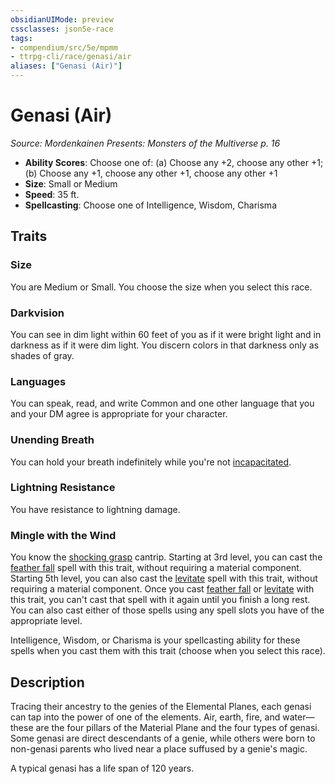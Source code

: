 ```yaml
---
obsidianUIMode: preview
cssclasses: json5e-race
tags:
- compendium/src/5e/mpmm
- ttrpg-cli/race/genasi/air
aliases: ["Genasi (Air)"]
---
```

# Genasi (Air)
*Source: Mordenkainen Presents: Monsters of the Multiverse p. 16*  

- **Ability Scores**: Choose one of: (a) Choose any +2, choose any other +1; (b) Choose any +1, choose any other +1, choose any other +1
- **Size**: Small or Medium
- **Speed**: 35 ft.
- **Spellcasting**: Choose one of Intelligence, Wisdom, Charisma

## Traits

### Size

You are Medium or Small. You choose the size when you select this race.

### Darkvision

You can see in dim light within 60 feet of you as if it were bright light and in darkness as if it were dim light. You discern colors in that darkness only as shades of gray.

### Languages

You can speak, read, and write Common and one other language that you and your DM agree is appropriate for your character.

### Unending Breath

You can hold your breath indefinitely while you're not [incapacitated](/compendium/rules/conditions.md#incapacitated).

### Lightning Resistance

You have resistance to lightning damage.

### Mingle with the Wind

You know the [shocking grasp](compendium/spells/shocking-grasp.md) cantrip. Starting at 3rd level, you can cast the [feather fall](compendium/spells/feather-fall.md) spell with this trait, without requiring a material component. Starting 5th level, you can also cast the [levitate](compendium/spells/levitate.md) spell with this trait, without requiring a material component. Once you cast [feather fall](compendium/spells/feather-fall.md) or [levitate](compendium/spells/levitate.md) with this trait, you can't cast that spell with it again until you finish a long rest. You can also cast either of those spells using any spell slots you have of the appropriate level.

Intelligence, Wisdom, or Charisma is your spellcasting ability for these spells when you cast them with this trait (choose when you select this race).

## Description

Tracing their ancestry to the genies of the Elemental Planes, each genasi can tap into the power of one of the elements. Air, earth, fire, and water—these are the four pillars of the Material Plane and the four types of genasi. Some genasi are direct descendants of a genie, while others were born to non-genasi parents who lived near a place suffused by a genie's magic.

A typical genasi has a life span of 120 years.